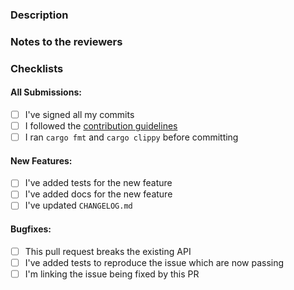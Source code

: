 <!-- You can erase any parts of this template not applicable to your Pull Request. -->

### Description

<!-- Describe the purpose of this PR, what's being adding and/or fixed -->

### Notes to the reviewers

<!-- In this section you can include notes directed to the reviewers, like explaining why some parts
of the PR were done in a specific way -->

### Checklists

#### All Submissions:

* [ ] I've signed all my commits
* [ ] I followed the [contribution guidelines](https://github.com/bitcoindevkit/bdk/blob/master/CONTRIBUTING.md)
* [ ] I ran `cargo fmt` and `cargo clippy` before committing

#### New Features:

* [ ] I've added tests for the new feature
* [ ] I've added docs for the new feature
* [ ] I've updated `CHANGELOG.md`

#### Bugfixes:

* [ ] This pull request breaks the existing API
* [ ] I've added tests to reproduce the issue which are now passing
* [ ] I'm linking the issue being fixed by this PR